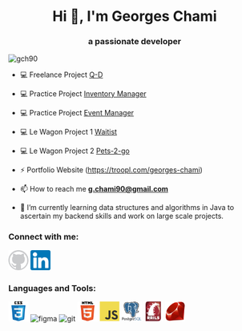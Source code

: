 <h1 align="center">Hi 👋, I'm Georges Chami</h1>
<h3 align="center">a passionate developer</h3>

<p align="left"> <img src="https://komarev.com/ghpvc/?username=gch90&label=Profile%20views&color=0e75b6&style=flat" alt="gch90" /> </p>

- 💻 Freelance Project  [Q-D](https://74e7c984-6c3a-11ee-b962-0242ac120002.netlify.app/)
- 💻 Practice Project   [Inventory Manager](https://troopl.com/georges-chami/inventory-manager)
- 💻 Practice Project   [Event Manager](https://troopl.com/georges-chami/event-manager)
- 💻 Le Wagon Project 1 [Waitist](https://troopl.com/georges-chami/waitist)
- 💻 Le Wagon Project 2 [Pets-2-go](https://troopl.com/georges-chami/pets-2-go)
- ⚡ Portfolio Website (https://troopl.com/georges-chami)


- 📫 How to reach me **g.chami90@gmail.com**

- 🌱 I’m currently learning data structures and algorithms in Java to ascertain my backend skills and work on large scale projects.

<h3 align="left">Connect with me:</h3>

<p align="left"> <a style="text-decoration:none" href="https://github.com/gch90" target="_blank" rel="noreferrer"> <img src="images/github_logo.png" alt="GitHub" width="40" height="40"/> </a> <a style="text-decoration:none" href="https://linkedin.com/in/georges-chami" target="_blank" rel="noreferrer"> <img src="images/linkedin-svgrepo-com.svg" alt="LinkedIn" width="40" height="40"/> </a> </p>

<h3 align="left">Languages and Tools:</h3>
<p align="left">
      <img src="https://raw.githubusercontent.com/devicons/devicon/master/icons/css3/css3-original-wordmark.svg" alt="css3" width="40" height="40"/>
  <a style="text-decoration:none" style="text-decoration:none" href="https://www.figma.com/" target="_blank" rel="noreferrer">
    <img src="https://www.vectorlogo.zone/logos/figma/figma-icon.svg" alt="figma" width="40" height="40"/>
  </a>
  <a style="text-decoration:none" href="https://git-scm.com/" target="_blank" rel="noreferrer">
    <img src="https://www.vectorlogo.zone/logos/git-scm/git-scm-icon.svg" alt="git" width="40" height="40"/>
  </a>
  <a style="text-decoration:none" href="https://www.w3.org/html/" target="_blank" rel="noreferrer">
    <img src="https://raw.githubusercontent.com/devicons/devicon/master/icons/html5/html5-original-wordmark.svg" alt="html5" width="40" height="40"/>
  </a>
  <a style="text-decoration:none" href="https://developer.mozilla.org/en-US/docs/Web/JavaScript" target="_blank" rel="noreferrer">
    <img src="https://raw.githubusercontent.com/devicons/devicon/master/icons/javascript/javascript-original.svg" alt="javascript" width="40" height="40"/>
  </a>
  <a style="text-decoration:none" href="https://www.postgresql.org" target="_blank" rel="noreferrer">
    <img src="https://raw.githubusercontent.com/devicons/devicon/master/icons/postgresql/postgresql-original-wordmark.svg" alt="postgresql" width="40" height="40"/>
  </a>
  <a style="text-decoration:none" href="https://rubyonrails.org" target="_blank" rel="noreferrer">
    <img src="https://raw.githubusercontent.com/devicons/devicon/master/icons/rails/rails-original-wordmark.svg" alt="rails" width="40" height="40"/>
  </a>
  <a style="text-decoration:none" href="https://www.ruby-lang.org/en/" target="_blank" rel="noreferrer">
    <img src="https://raw.githubusercontent.com/devicons/devicon/master/icons/ruby/ruby-original.svg" alt="ruby" width="40" height="40"/>
  </a>
  </p>

<!--
**gch90/gch90** is a ✨ _special_ ✨ repository because its `README.md` (this file) appears on your GitHub profile.

Here are some ideas to get you started:

- 🔭 I’m currently working on ...
- 🌱 I’m currently learning ...
- 👯 I’m looking to collaborate on ...
- 🤔 I’m looking for help with ...
- 💬 Ask me about ...
- 📫 How to reach me: ...
- 😄 Pronouns: ...
- ⚡ Fun fact: ...
-->

